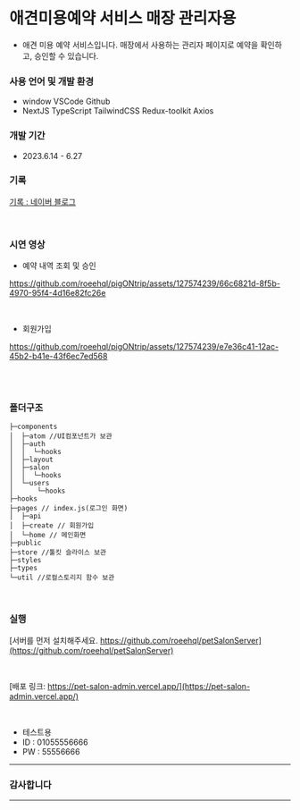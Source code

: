 # 애견미용예약 서비스 매장 관리자용

- 애견 미용 예약 서비스입니다. 매장에서 사용하는 관리자 페이지로 예약을 확인하고, 승인할 수 있습니다.

### 사용 언어 및 개발 환경

- window VSCode Github
- NextJS TypeScript TailwindCSS Redux-toolkit Axios

### 개발 기간

- 2023.6.14 - 6.27

### 기록

[기록 : 네이버 블로그](https://blog.naver.com/eehqlnote/223145094388)


<br />


### 시연 영상

- 예약 내역 조회 및 승인
  
https://github.com/roeehql/pigONtrip/assets/127574239/66c6821d-8f5b-4970-95f4-4d16e82fc26e

<br />

- 회원가입

https://github.com/roeehql/pigONtrip/assets/127574239/e7e36c41-12ac-45b2-b41e-43f6ec7ed568


<br />
<br />

### 폴더구조

```
├─components
│  ├─atom //UI컴포넌트가 보관
│  ├─auth
│  │  └─hooks
│  ├─layout
│  ├─salon
│  │  └─hooks
│  └─users
│      └─hooks
├─hooks
├─pages // index.js(로그인 화면)
│  ├─api
│  ├─create // 회원가입
│  └─home // 메인화면
├─public
├─store //툴킷 슬라이스 보관
├─styles
├─types
└─util //로컬스토리지 함수 보관
```
<br />

### 실행


[서버를 먼저 설치해주세요. https://github.com/roeehql/petSalonServer](https://github.com/roeehql/petSalonServer)

<br />

[배포 링크: https://pet-salon-admin.vercel.app/](https://pet-salon-admin.vercel.app/)

<br />

- 테스트용
- ID : 01055556666
- PW : 55556666

---

### 감사합니다
---
